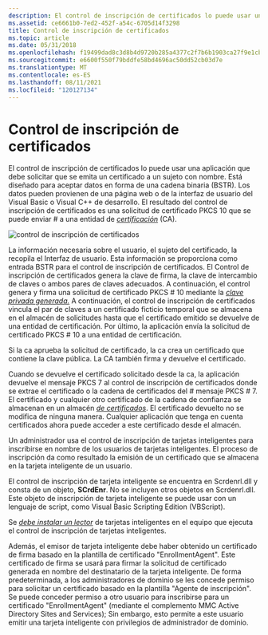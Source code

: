 ```yaml
---
description: El control de inscripción de certificados lo puede usar una aplicación que debe solicitar que se emita un certificado a un sujeto con nombre.
ms.assetid: ce6661b0-7ed2-452f-a54c-6705d14f3298
title: Control de inscripción de certificados
ms.topic: article
ms.date: 05/31/2018
ms.openlocfilehash: f19499dad8c3d8b4d9720b285a4377c2f7b6b1903ca27f9e1cba17224fe1c857
ms.sourcegitcommit: e6600f550f79bddfe58bd4696ac50dd52cb03d7e
ms.translationtype: MT
ms.contentlocale: es-ES
ms.lasthandoff: 08/11/2021
ms.locfileid: "120127134"
---
```

# <a name="certificate-enrollment-control"></a>Control de inscripción de certificados

El control de inscripción de certificados lo puede usar una aplicación que debe solicitar que se emita un certificado a un sujeto con nombre. Está diseñado para aceptar datos en forma de una cadena binaria (BSTR). Los datos pueden provienen de una página web o de la interfaz de usuario del Visual Basic o Visual C++ de desarrollo. El resultado del control de inscripción de certificados es una solicitud de certificado PKCS 10 que se puede enviar \# a una entidad de [*certificación*](../secgloss/c-gly.md) (CA).

![control de inscripción de certificados](images/xen-arch.png)

La información necesaria sobre el usuario, el sujeto del certificado, la recopila el Interfaz de usuario. Esta información se proporciona como entrada BSTR para el control de inscripción de certificados. El Control de inscripción de certificados genera la clave de firma, la clave de intercambio de claves o ambos pares de claves adecuados. A continuación, el control genera y firma una solicitud de certificado PKCS \# 10 mediante la [*clave privada generada.*](../secgloss/p-gly.md) [](../secgloss/c-gly.md) A continuación, el control de inscripción de certificados vincula el par de claves a un certificado ficticio temporal que se almacena en el almacén de solicitudes hasta que el certificado emitido se devuelve de una entidad de certificación. Por último, la aplicación envía la solicitud de certificado PKCS \# 10 a una entidad de certificación.

Si la ca aprueba la solicitud de certificado, la ca crea un certificado que contiene la clave pública. La CA también firma y devuelve el certificado.

Cuando se devuelve el certificado solicitado desde la ca, la aplicación devuelve el mensaje PKCS 7 al control de inscripción de certificados donde se extrae el certificado o la cadena de certificados del \# mensaje PKCS \# 7. El certificado y cualquier otro certificado de la cadena de confianza se almacenan en un almacén [*de certificados*](../secgloss/c-gly.md). El certificado devuelto no se modifica de ninguna manera. Cualquier aplicación que tenga en cuenta certificados ahora puede acceder a este certificado desde el almacén.

Un administrador usa el control de inscripción de tarjetas inteligentes para inscribirse en nombre de los usuarios de tarjetas inteligentes. El proceso de inscripción da como resultado la emisión de un certificado que se almacena en la tarjeta inteligente de un usuario.

El control de inscripción de tarjeta inteligente se encuentra en Scrdenrl.dll y consta de un objeto, **SCrdEnr**. No se incluyen otros objetos en Scrdenrl.dll. Este objeto de inscripción de tarjeta inteligente se puede usar con un lenguaje de script, como Visual Basic Scripting Edition (VBScript).

Se [*debe instalar un lector*](../secgloss/r-gly.md) de tarjetas inteligentes en el equipo que ejecuta el control de inscripción de tarjetas inteligentes.

Además, el emisor de tarjeta inteligente debe haber obtenido un certificado de firma basado en la plantilla de certificado "EnrollmentAgent". Este certificado de firma se usará para firmar la solicitud de certificado generada en nombre del destinatario de la tarjeta inteligente. De forma predeterminada, a los administradores de dominio se les concede permiso para solicitar un certificado basado en la plantilla "Agente de inscripción". Se puede conceder permiso a otro usuario para inscribirse para un certificado "EnrollmentAgent" (mediante el complemento MMC Active Directory Sites and Services); Sin embargo, esto permite a este usuario emitir una tarjeta inteligente con privilegios de administrador de dominio.

 

 
